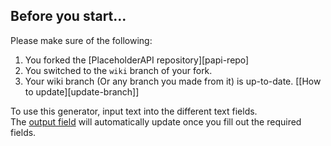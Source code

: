 ## Before you start...

Please make sure of the following:

1. You forked the [PlaceholderAPI repository][papi-repo]
2. You switched to the `wiki` branch of your fork.
3. Your wiki branch (Or any branch you made from it) is up-to-date. [[How to update][update-branch]]

To use this generator, input text into the different text fields.  
The [output field](#output) will automatically update once you fill out the required fields.